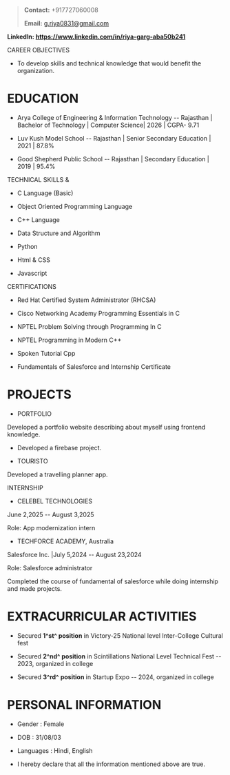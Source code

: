 > **Contact:** +917727060008
>
> **Email:** g.riya0831@gmail.com

**LinkedIn: <https://www.linkedin.com/in/riya-garg-aba50b241>**

CAREER OBJECTIVES

- To develop skills and technical knowledge that would benefit the
  organization.

# EDUCATION

- Arya College of Engineering & Information Technology -- Rajasthan \|
  Bachelor of Technology \| Computer Science\| 2026 \| CGPA- 9.71

- Luv Kush Model School -- Rajasthan \| Senior Secondary Education \|
  2021 \| 87.8%

- Good Shepherd Public School -- Rajasthan \| Secondary Education \|
  2019 \| 95.4%

TECHNICAL SKILLS &

- C Language (Basic)

- Object Oriented Programming Language

- C++ Language

- Data Structure and Algorithm

- Python

- Html & CSS

- Javascript

CERTIFICATIONS

- Red Hat Certified System Administrator (RHCSA)

- Cisco Networking Academy Programming Essentials in C

- NPTEL Problem Solving through Programming In C

- NPTEL Programming in Modern C++

- Spoken Tutorial Cpp

- Fundamentals of Salesforce and Internship Certificate

# PROJECTS

- PORTFOLIO

Developed a portfolio website describing about myself using frontend
knowledge.

- Developed a firebase project.

- TOURISTO

Developed a travelling planner app.

INTERNSHIP

- CELEBEL TECHNOLOGIES

June 2,2025 -- August 3,2025

Role: App modernization intern

- TECHFORCE ACADEMY, Australia

Salesforce Inc. \|July 5,2024 -- August 23,2024

Role: Salesforce administrator

Completed the course of fundamental of salesforce while doing internship
and made projects.

# EXTRACURRICULAR ACTIVITIES

- Secured **1^st^ position** in Victory-25 National level Inter-College
  Cultural fest

<!-- -->

- Secured **2^nd^ position** in Scintillations National Level Technical
  Fest -- 2023, organized in college

- Secured **3^rd^** **position** in Startup Expo -- 2024, organized in
  college

# PERSONAL INFORMATION

- Gender : Female

- DOB : 31/08/03

- Languages : Hindi, English

<!-- -->

- I hereby declare that all the information mentioned above are true.
